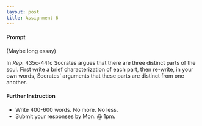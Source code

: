 ```yaml
---
layout: post
title: Assignment 6
---
```


#### Prompt ####

(Maybe long essay)

In *Rep.* 435c-441c Socrates argues that there are three distinct parts of the soul. First write a brief characterization of each part, then re-write, in your own words, Socrates' arguments that these parts are distinct from one another.  		



#### Further Instruction ####

+ Write 400-600 words. No more. No less. 
+ Submit your responses by Mon. @ 1pm.